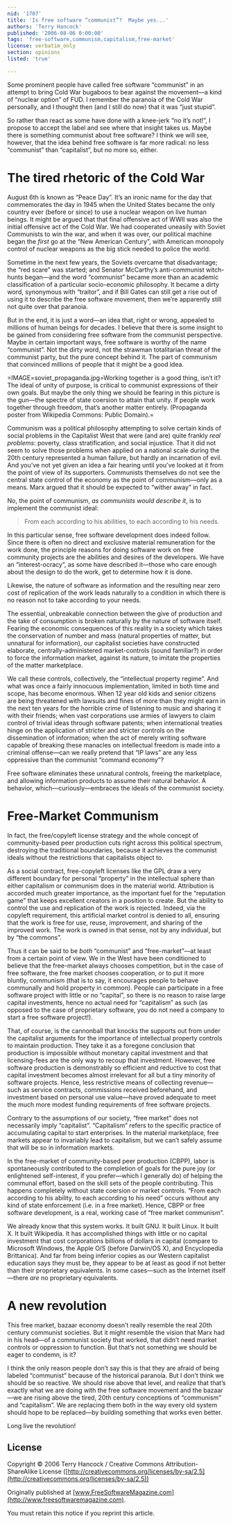 ```yaml
---
nid: '1707'
title: 'Is free software “communist”?  Maybe yes...'
authors: 'Terry Hancock'
published: '2006-08-06 0:00:00'
tags: 'free-software,communism,capitalism,free-market'
license: verbatim_only
section: opinions
listed: 'true'

---
```

Some prominent people have called free software “communist” in an attempt to bring Cold War bugaboos to bear against the movement—a kind of “nuclear option” of FUD. I remember the paranoia of the Cold War personally, and I thought then (and I still do now) that it was “just stupid”.

So rather than react as some have done with a knee-jerk “no it’s not!”, I propose to accept the label and see where that insight takes us. Maybe there is something communist about free software? I think we will see, however, that the idea behind free software is far more radical: no less “communist” than “capitalist”, but no more so, either.


<!--break-->



# The tired rhetoric of the Cold War

August 6th is known as “Peace Day”. It’s an ironic name for the day that commemorates the day in 1945 when the United States became the only country ever (before or since) to use a nuclear weapon on live human beings. It might be argued that that final offensive act of WWII was also the initial offensive act of the Cold War. We had cooperated uneasily with Soviet Communists to win the war, and when it was over, our political machine began the _first_ go at the “New American Century”, with American monopoly control of nuclear weapons as the big stick needed to police the world.

Sometime in the next few years, the Soviets overcame that disadvantage; the “red scare” was started; and Senator McCarthy’s anti-communist witch-hunts began—and the word “communist” became more than an academic classification of a particular socio-economic philosophy. It became a dirty word, synonymous with “traitor”, and if Bill Gates can still get a rise out of using it to describe the free software movement, then we’re apparently still not quite over that paranoia.

But in the end, it is just a word—an idea that, right or wrong, appealed to millions of human beings for decades. I believe that there is some insight to be gained from considering free software from the communist perspective. Maybe in certain important ways, free software is worthy of the name “communist”. Not the dirty word, not the strawman totalitarian threat of the communist party, but the pure concept behind it. The part of communism that convinced millions of people that it might be a good idea.


=IMAGE=soviet_propaganda.jpg=Working together is a good thing, isn’t it? The ideal of unity of purpose,  is critical to communist expressions of their own goals. But maybe the only thing we should be fearing in this picture is the gun—the spectre of state coersion to attain that unity. If people work together through freedom, that’s another matter entirely. (Propaganda poster from Wikipedia Commons: Public Domain).=

Communism was a political philosophy attempting to solve certain kinds of social problems in the Capitalist West that were (and are) quite frankly _real problems_: poverty, class stratification, and social injustice. That it did not seem to solve those problems when applied on a national scale during the 20th century represented a human failure, but hardly an incarnation of evil. And you’ve not yet given an idea a fair hearing until you’ve looked at it from the point of view of its supporters. Communists themselves do not see the central state control of the economy as the point of communism—only as a means. Marx argued that it should be expected to “wither away” in fact.

No, the point of communism, _as communists would describe it_, is to implement the communist ideal:


>From each according to his abilities, to each according to his needs.

In this particular sense, free software development does indeed follow. Since there is often no direct and exclusive material remuneration for the work done, the principle reasons for doing software work on free community projects are the abilities and desires of the developers. We have an “interest-ocracy”, as some have described it—those who care enough about the design to do the work, get to determine how it is done.

Likewise, the nature of software as information and the resulting near zero cost of replication of the work leads naturally to a condition in which there is no reason not to take according to your needs.

The essential, unbreakable connection between the give of production and the take of consumption is broken naturally by the nature of software itself. Fearing the economic consequences of this reality in a society which takes the conservation of number and mass (natural properties of matter, but unnatural for information), our capitalist societies have constructed elaborate, centrally-administered market-controls (sound familiar?) in order to force the information market, against its nature, to imitate the properties of the matter marketplace.

We call these controls, collectively, the “intellectual property regime”. And what was once a fairly innocuous implementation, limited in both time and scope, has become enormous.  When 12 year old kids and senior citizens are being threatened with lawsuits and fines of more than they might earn in the next ten years for the horrible crime of listening to music and sharing it with their friends; when vast corporations use armies of lawyers to claim control of trivial ideas through software patents; when international treaties hinge on the application of stricter and stricter controls on the dissemination of information; when the act of merely writing software capable of breaking these manacles on intellectual freedom is made into a criminal offense—can we really pretend that “IP laws” are any less oppressive than the communist “command economy”?

Free software eliminates these unnatural controls, freeing the marketplace, and allowing information products to assume their natural behavior. A behavior, which—curiously—embraces the ideals of the communist society.


# Free-Market Communism

In fact, the free/copyleft license strategy and the whole concept of community-based peer production cuts right across this political spectrum, destroying the traditional boundaries, because it achieves the communist ideals without the restrictions that capitalists object to.

As a social contract, free-copyleft licenses like the GPL draw a very different boundary for personal “property” in the intellectual sphere than either capitalism or communism does in the material world. Attribution is accorded much greater importance, as the important fuel for the “reputation game” that keeps excellent creators in a position to create. But the ability to control the use and replication of the work is rejected. Indeed, via the copyleft requirement, this artificial market control is denied to all, ensuring that the work is free for use, reuse, improvement, and sharing of the improved work. The work is owned in that sense, not by any individual, but by “the commons”.

Thus it can be said to be _both_ “communist” and “free-market”—at least from a certain point of view. We in the West have been conditioned to believe that the free-market always chooses competition, but in the case of free software, the free market chooses cooperation, or to put it more bluntly, communism (that is to say, it encourages people to behave communally and hold property in common). People can participate in a free software project with little or no “capital”, so there is no reason to raise large capital investments, hence no actual need for “capitalism” as such (as opposed to the case of proprietary software, you do not need a company to start a free software project!).

That, of course, is the cannonball that knocks the supports out from under the capitalist arguments for the importance of intellectual property controls to maintain production. They take it as a foregone conclusion that production is impossible without monetary capital investment and that licensing-fees are the only way to recoup that investment. However, free software production is demonstrably so efficient and reductive to cost that capital investment becomes almost irrelevant for all but a tiny minority of software projects. Hence, less restrictive means of collecting revenue—such as service contracts, commissions received beforehand, and investment based on personal use value—have proved adequate to meet the much more modest funding requirements of free software projects.

Contrary to the assumptions of our society, “free market” does not necessarily imply “capitalist”. “Capitalism” refers to the specific practice of accumulating capital to start enterprises. In the material marketplace, free markets appear to invariably lead to capitalism, but we can’t safely assume that will be so in information markets.

In the free-market of community-based peer production (CBPP), labor is spontaneously contributed to the completion of goals for the pure joy (or enlightened self-interest, if you prefer—which I generally do) of helping the communal effort, based on the skill sets of the people contributing. This happens completely without state coersion or market controls. “From each according to his ability, to each according to his need” occurs without any kind of state enforcement (i.e. in a free market). Hence, CBPP or free software development, is a real, working case of “free market communism”.

We already know that this system works. It built GNU. It built Linux. It built X. It built Wikipedia. It has accomplished things with little or no capital investment that cost corporations billions of dollars in capital (compare to Microsoft Windows, the Apple O/S (before Darwin/OS X), and Encyclopedia Brittanica). And far from being inferior copies as our Western capitalist education says they must be, they appear to be at least as good if not better than their proprietary equivalents. In some cases—such as the Internet itself—there _are_ no proprietary equivalents.


# A new revolution

This free market, bazaar economy doesn’t really resemble the real 20th century communist societies. But it might resemble the vision that Marx had in his head—of a communist society that worked, that didn’t need market controls or oppression to function. But that’s not something we should be eager to condemn, is it?

I think the only reason people don’t say this is that they are afraid of being labeled “communist” because of the historical paranoia. But I don’t think we should be so reactive. We should rise above that level, and realize that that’s exactly what we are doing with the free software movement and the bazaar—we are rising above the tired, 20th century conceptions of “communism” and “capitalism”. We are replacing them both in the way every old system should hope to be replaced—by building something that works even better.

Long live the revolution!


## License

Copyright © 2006 Terry Hancock / Creative Commons Attribution-ShareAlike License ([http://creativecommons.org/licenses/by-sa/2.5](http://creativecommons.org/licenses/by-sa/2.5))

Originally published at [www.FreeSoftwareMagazine.com](http://www.freesoftwaremagazine.com).

You must retain this notice if you reprint this article.


